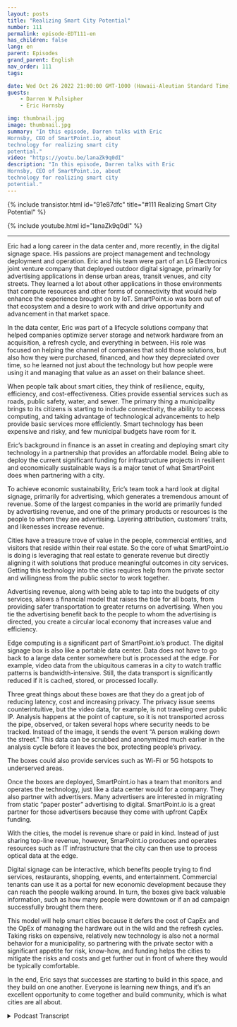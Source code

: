 ```yaml
---
layout: posts
title: "Realizing Smart City Potential"
number: 111
permalink: episode-EDT111-en
has_children: false
lang: en
parent: Episodes
grand_parent: English
nav_order: 111
tags:

date: Wed Oct 26 2022 21:00:00 GMT-1000 (Hawaii-Aleutian Standard Time)
guests:
    - Darren W Pulsipher
    - Eric Hornsby

img: thumbnail.jpg
image: thumbnail.jpg
summary: "In this episode, Darren talks with Eric
Hornsby, CEO of SmartPoint.io, about
technology for realizing smart city
potential."
video: "https://youtu.be/lanaZk9q0dI"
description: "In this episode, Darren talks with Eric
Hornsby, CEO of SmartPoint.io, about
technology for realizing smart city
potential."
---
```


<div>
{% include transistor.html id="91e87dfc" title="#111 Realizing Smart City Potential" %}

{% include youtube.html id="lanaZk9q0dI" %}
</div>

---

Eric had a long career in the data center and, more recently, in the digital signage space. His passions are project management and technology deployment and operation. Eric and his team were part of an LG Electronics joint venture company that deployed outdoor digital signage, primarily for advertising applications in dense urban areas, transit venues, and city streets. They learned a lot about other applications in those environments that compute resources and other forms of connectivity that would help enhance the experience brought on by IoT. SmartPoint.io was born out of that ecosystem and a desire to work with and drive opportunity and advancement in that market space.

In the data center, Eric was part of a lifecycle solutions company that helped companies optimize server storage and network hardware from an acquisition, a refresh cycle, and everything in between. His role was focused on helping the channel of companies that sold those solutions, but also how they were purchased, financed, and how they depreciated over time, so he learned not just about the technology but how people were using it and managing that value as an asset on their balance sheet.

When people talk about smart cities, they think of resilience, equity, efficiency, and cost-effectiveness. Cities provide essential services such as roads, public safety, water, and sewer. The primary thing a municipality brings to its citizens is starting to include connectivity, the ability to access computing, and taking advantage of technological advancements to help provide basic services more efficiently. Smart technology has been expensive and risky, and few municipal budgets have room for it.

Eric’s background in finance is an asset in creating and deploying smart city technology in a partnership that provides an affordable model. Being able to deploy the current significant funding for infrastructure projects in resilient and economically sustainable ways is a major tenet of what SmartPoint does when partnering with a city.

To achieve economic sustainability, Eric’s team took a hard look at digital signage, primarily for advertising, which generates a tremendous amount of revenue. Some of the largest companies in the world are primarily funded by advertising revenue, and one of the primary products or resources is the people to whom they are advertising. Layering attribution, customers’ traits, and likenesses increase revenue.

Cities have a treasure trove of value in the people, commercial entities, and visitors that reside within their real estate. So the core of what SmartPoint.io is doing is leveraging that real estate to generate revenue but directly aligning it with solutions that produce meaningful outcomes in city services. Getting this technology into the cities requires help from the private sector and willingness from the public sector to work together.

Advertising revenue, along with being able to tap into the budgets of city services, allows a financial model that raises the tide for all boats, from providing safer transportation to greater returns on advertising. When you tie the advertising benefit back to the people to whom the advertising is directed, you create a circular local economy that increases value and efficiency.

Edge computing is a significant part of SmartPoint.io’s product. The digital signage box is also like a portable data center. Data does not have to go back to a large data center somewhere but is processed at the edge. For example, video data from the ubiquitous cameras in a city to watch traffic patterns is bandwidth-intensive. Still, the data transport is significantly reduced if it is cached, stored, or processed locally.

Three great things about these boxes are that they do a great job of reducing latency, cost and increasing privacy. The privacy issue seems counterintuitive, but the video data, for example, is not traveling over public IP. Analysis happens at the point of capture, so it is not transported across the pipe, observed, or taken several hops where security needs to be tracked. Instead of the image, it sends the event “A person walking down the street.” This data can be scrubbed and anonymized much earlier in the analysis cycle before it leaves the box, protecting people’s privacy.

The boxes could also provide services such as Wi-Fi or 5G hotspots to underserved areas.

Once the boxes are deployed, SmartPoint.io has a team that monitors and operates the technology, just like a data center would for a company. They also partner with advertisers. Many advertisers are interested in migrating from static “paper poster” advertising to digital. SmartPoint.io is a great partner for those advertisers because they come with upfront CapEx funding.

With the cities, the model is revenue share or paid in kind. Instead of just sharing top-line revenue, however, SmarPoint.io produces and operates resources such as IT infrastructure that the city can then use to process optical data at the edge.

Digital signage can be interactive, which benefits people trying to find services, restaurants, shopping, events, and entertainment. Commercial tenants can use it as a portal for new economic development because they can reach the people walking around. In turn, the boxes give back valuable information, such as how many people were downtown or if an ad campaign successfully brought them there.

This model will help smart cities because it defers the cost of CapEx and the OpEx of managing the hardware out in the wild and the refresh cycles. Taking risks on expensive, relatively new technology is also not a normal behavior for a municipality, so partnering with the private sector with a significant appetite for risk, know-how, and funding helps the cities to mitigate the risks and costs and get further out in front of where they would be typically comfortable.

In the end, Eric says that successes are starting to build in this space, and they build on one another. Everyone is learning new things, and it’s an excellent opportunity to come together and build community, which is what cities are all about.



<details>
<summary> Podcast Transcript </summary>

<p></p>

</details>
